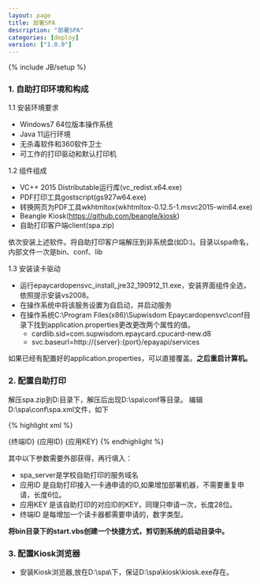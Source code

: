 ```yaml
---
layout: page
title: 部署SPA
description: "部署SPA"
categories: [deploy]
version: ["1.0.0"]
---
```

{% include JB/setup %}

### 1. 自助打印环境和构成

1.1 安装环境要求

* Windows7 64位版本操作系统
* Java 11运行环境
* 无杀毒软件和360软件卫士
* 可工作的打印驱动和默认打印机

1.2 组件组成

* VC++ 2015 Distributable运行库(vc_redist.x64.exe)
* PDF打印工具gostscript(gs927w64.exe)
* 转换网页为PDF工具wkhtmltox(wkhtmltox-0.12.5-1.msvc2015-win64.exe)
* Beangle Kiosk(https://github.com/beangle/kiosk)
* 自助打印客户端client(spa.zip)

依次安装上述软件。将自助打印客户端解压到非系统盘(如D:\)。目录以spa命名，内部文件一次是bin、conf、lib

1.3 安装读卡驱动

* 运行epaycardopensvc_install_jre32_190912_11.exe，安装界面组件全选，依照提示安装vs2008。
* 在操作系统中将该服务设置为自启动，并启动服务
* 在操作系统C:\Program Files(x86)\Supwisdom Epaycardopensvc\conf目录下找到application.properties更改更改两个属性的值。
  * cardlib.sid=com.supwisdom.epaycard.cpucard-new.d8
  * svc.baseurl=http://{server}:{port}/epayapi/services

如果已经有配置好的application.properties，可以直接覆盖。**之后重启计算机。**

### 2. 配置自助打印

解压spa.zip到D:目录下，解压后出现D:\spa\conf等目录。
编辑D:\spa\conf\spa.xml文件，如下

{% highlight xml %}
<?xml version="1.0" encoding="UTF-8"?>
<Spa port="8888">
  <Server url="http://{spa_server}/edu/spa/student/"/>
  <CardDriver class="org.openurp.edu.spa.client.vendor.SupwisdomCardDriver">
    <termId>{终端ID}</termId>
	<appId>{应用ID}</appId>
	<appKey>{应用KEY}</appKey>
  </CardDriver>
</Spa>
{% endhighlight %}

其中以下参数需要外部获得，再行填入：

* spa_server是学校自助打印的服务域名
* 应用ID 是自助打印接入一卡通申请的ID,如果增加部署机器，不需要重复申请，长度6位。
* 应用KEY 是该自助打印的对应ID的KEY，同理只申请一次，长度28位。
* 终端ID 是每增加一个读卡器都需要申请的，数字类型。

**将bin目录下的start.vbs创建一个快捷方式，剪切到系统的启动目录中。**

### 3. 配置Kiosk浏览器

* 安装Kiosk浏览器,放在D:\spa\下，保证D:\spa\kiosk\kiosk.exe存在。

